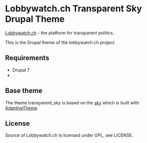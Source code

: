 Lobbywatch.ch Transparent Sky Drupal Theme
==========================================

[Lobbywatch.ch](http://lobbywatch.ch) - the platform for transparent politics.

This is the Drupal theme of the lobbywatch.ch project.

## Requirements

* Drupal 7
* 

## Base theme

The theme transparent_sky is based on the [sky](https://www.drupal.org/project/sky) which is built with [AdaptiveTheme](https://www.drupal.org/project/adaptivetheme).

## License

Source of Lobbywatch.ch is licensed under GPL, see LICENSE.
